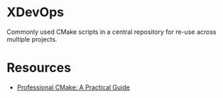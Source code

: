 # XDevOps
Commonly used CMake scripts in a central repository for re-use across multiple projects.

# Resources
- [Professional CMake: A Practical Guide](https://crascit.com/professional-cmake/)
